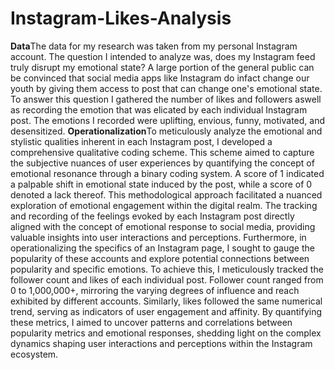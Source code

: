 # Instagram-Likes-Analysis
**Data**The data for my research was taken from my personal Instagram account. The question I intended to analyze was, does my Instagram feed truly disrupt my emotional state? A large portion of the general public can be convinced that social media apps like Instagram do infact change our youth by giving them access to post that can change one's emotional state. To answer this question I gathered the number of likes and followers aswell as recording the emotion that was elicated by each individual Instagram post. The emotions I recorded were uplifting, envious, funny, motivated, and desensitized. 
**Operationalization**To meticulously analyze the emotional and stylistic qualities inherent in each Instagram post, I developed a comprehensive qualitative coding scheme. This scheme aimed to capture the subjective nuances of user experiences by quantifying the concept of emotional resonance through a binary coding system. A score of 1 indicated a palpable shift in emotional state induced by the post, while a score of 0 denoted a lack thereof. This methodological approach facilitated a nuanced exploration of emotional engagement within the digital realm. The tracking and recording of the feelings evoked by each Instagram post directly aligned with the concept of emotional response to social media, providing valuable insights into user interactions and perceptions.
Furthermore, in operationalizing the specifics of an Instagram page, I sought to gauge the popularity of these accounts and explore potential connections between popularity and specific emotions. To achieve this, I meticulously tracked the follower count and likes of each individual post. Follower count ranged from 0 to 1,000,000+, mirroring the varying degrees of influence and reach exhibited by different accounts. Similarly, likes followed the same numerical trend, serving as indicators of user engagement and affinity. By quantifying these metrics, I aimed to uncover patterns and correlations between popularity metrics and emotional responses, shedding light on the complex dynamics shaping user interactions and perceptions within the Instagram ecosystem.
